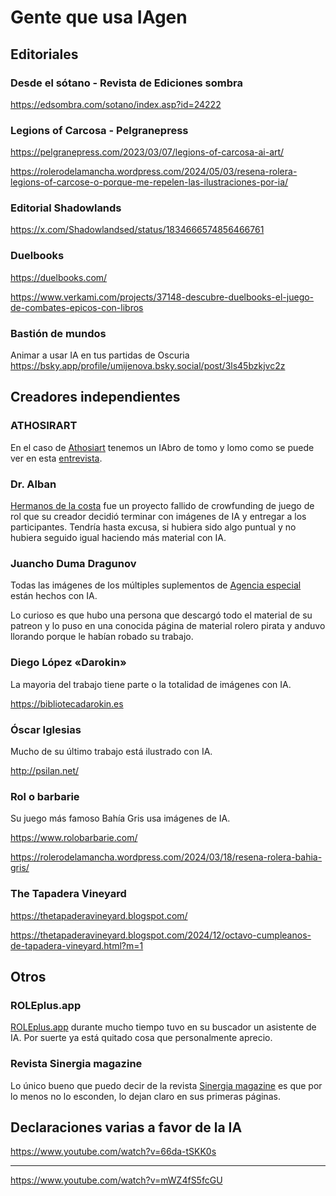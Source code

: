 # Gente que usa IAgen

## Editoriales

### Desde el sótano - Revista de Ediciones sombra

https://edsombra.com/sotano/index.asp?id=24222

### Legions of Carcosa - Pelgranepress

https://pelgranepress.com/2023/03/07/legions-of-carcosa-ai-art/

https://rolerodelamancha.wordpress.com/2024/05/03/resena-rolera-legions-of-carcose-o-porque-me-repelen-las-ilustraciones-por-ia/


### Editorial Shadowlands

https://x.com/Shadowlandsed/status/1834666574856466761

### Duelbooks

https://duelbooks.com/

https://www.verkami.com/projects/37148-descubre-duelbooks-el-juego-de-combates-epicos-con-libros

### Bastión de mundos

Animar a usar IA en tus partidas de Oscuria https://bsky.app/profile/umijenova.bsky.social/post/3ls45bzkjvc2z

## Creadores independientes

### ATHOSIRART

En el caso de [Athosiart](https://www.patreon.com/ATHOSIRART) tenemos un IAbro de tomo y lomo como se puede ver en esta [entrevista](https://www.youtube.com/watch?v=K7tDeTHG3Cw).

### Dr. Alban

[Hermanos de la costa](http://www.sinergiaderol.com/juegosgratuitos/j-hermanosdelacosta.html) fue un proyecto fallido de crowfunding de juego de rol que su creador decidió terminar con imágenes de IA y entregar a los participantes. Tendría hasta excusa, si hubiera sido algo puntual y no hubiera seguido igual haciendo más material con IA.

### Juancho Duma Dragunov

Todas las imágenes de los múltiples suplementos de [Agencia especial](https://htpublishers.es/agencia-especial/) están hechos con IA. 

Lo curioso es que hubo una persona que descargó todo el material de su patreon y lo puso en una conocida página de material rolero pirata y anduvo llorando porque le habían robado su trabajo.

### Diego López «Darokin»

La mayoria del trabajo tiene parte o la totalidad de imágenes con IA.

https://bibliotecadarokin.es

### Óscar Iglesias

Mucho de su último trabajo está ilustrado con IA.

http://psilan.net/

### Rol o barbarie

Su juego más famoso Bahía Gris usa imágenes de IA.

https://www.rolobarbarie.com/

https://rolerodelamancha.wordpress.com/2024/03/18/resena-rolera-bahia-gris/

### The Tapadera Vineyard

https://thetapaderavineyard.blogspot.com/

https://thetapaderavineyard.blogspot.com/2024/12/octavo-cumpleanos-de-tapadera-vineyard.html?m=1

## Otros

### ROLEplus.app

[ROLEplus.app](https://roleplus.app/) durante mucho tiempo tuvo en su buscador un asistente de IA. Por suerte ya está quitado cosa que personalmente aprecio.

### Revista Sinergia magazine

Lo único bueno que puedo decir de la revista [Sinergia magazine](http://www.sinergiaderol.com/revistasfanzines/sinergiamagazine.html) es que por lo menos no lo esconden, lo dejan claro en sus primeras páginas.

## Declaraciones varias a favor de la IA

https://www.youtube.com/watch?v=66da-tSKK0s


---

https://www.youtube.com/watch?v=mWZ4fS5fcGU